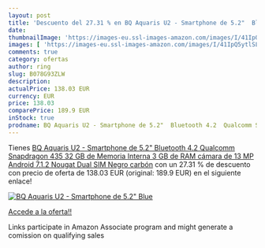 ```yaml
---
layout: post
title: 'Descuento del 27.31 % en BQ Aquaris U2 - Smartphone de 5.2"  Blue'
date: 
thumbnailImage: 'https://images-eu.ssl-images-amazon.com/images/I/41IpQ5ytlSL._SL200_.jpg'
images: [ 'https://images-eu.ssl-images-amazon.com/images/I/41IpQ5ytlSL._SL200_.jpg' ]
comments: true
category: ofertas
author: ring
slug: B078G93ZLW
description:
actualPrice: 138.03 EUR
currency: EUR
price: 138.03
comparePrice: 189.9 EUR
inStock: true
prodname: BQ Aquaris U2 - Smartphone de 5.2"  Bluetooth 4.2  Qualcomm Snapdragon 435  32 GB de Memoria Interna  3 GB de RAM  cámara de 13 MP  Android 7.1.2 Nougat  Dual SIM  Negro carbón
---
```


Tienes [BQ Aquaris U2 - Smartphone de 5.2"  Bluetooth 4.2  Qualcomm Snapdragon 435  32 GB de Memoria Interna  3 GB de RAM  cámara de 13 MP  Android 7.1.2 Nougat  Dual SIM  Negro carbón](https://www.amazon.es/dp/B078G93ZLW/?tag=tolees-21) con un 27.31 % de descuento con precio de oferta de 138.03 EUR (original: 189.9 EUR) en el siguiente enlace!

[![BQ Aquaris U2 - Smartphone de 5.2"  Blue](https://images-eu.ssl-images-amazon.com/images/I/41IpQ5ytlSL._SL200_.jpg)](https://www.amazon.es/dp/B078G93ZLW/?tag=tolees-21)

[Accede a la oferta!!](https://www.amazon.es/dp/B078G93ZLW/?tag=tolees-21)

Links participate in Amazon Associate program and might generate a comission on qualifying sales


